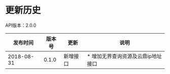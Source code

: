 # 更新历史 #
API版本：2.0.0

|发布时间|版本号|更新|说明|
|---|---|---|---|
|2018-08-31   |0.1.0   |新增接口       | * 增加无界查询资源及云鼎ip地址接口
